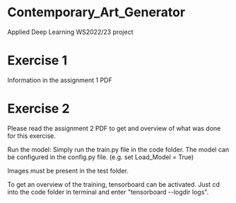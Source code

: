 # Contemporary_Art_Generator
Applied Deep Learning WS2022/23 project

# Exercise 1 
Information in the assignment 1 PDF

# Exercise 2
Please read the assignment 2 PDF to get and overview of what was done for this exercise. 

Run the model:
Simply run the train.py file in the code folder.
The model can be configured in the config.py file. (e.g. set Load_Model = True) 

Images must be present in the test folder.

To get an overview of the training, tensorboard can be activated. 
Just cd into the code folder in terminal and enter "tensorboard --logdir logs".

